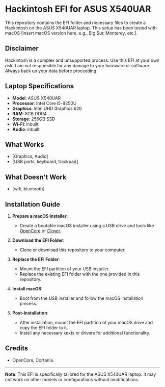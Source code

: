 # Hackintosh EFI for ASUS X540UAR

This repository contains the EFI folder and necessary files to create a Hackintosh on the ASUS X540UAR laptop. This setup has been tested with macOS [insert macOS version here, e.g., Big Sur, Monterey, etc.].

## Disclaimer
Hackintosh is a complex and unsupported process. Use this EFI at your own risk. I am not responsible for any damage to your hardware or software. Always back up your data before proceeding.

## Laptop Specifications
- **Model**: ASUS X540UAR
- **Processor**: Intel Core i5-8250U
- **Graphics**: Intel UHD Graphics 620
- **RAM**: 8GB DDR4
- **Storage**: 256GB SSD
- **Wi-Fi**: inbuilt
- **Audio**: inbuilt

## What Works
- [Graphics, Audio]
- [USB ports, keyboard, trackpad]

## What Doesn't Work
- [wifi, bluetooth]
  
## Installation Guide
1. **Prepare a macOS Installer**:
   - Create a bootable macOS installer using a USB drive and tools like [OpenCore](https://dortania.github.io/OpenCore-Install-Guide/) or [Clover](https://sourceforge.net/projects/cloverefiboot/).

2. **Download the EFI Folder**:
   - Clone or download this repository to your computer.

3. **Replace the EFI Folder**:
   - Mount the EFI partition of your USB installer.
   - Replace the existing EFI folder with the one provided in this repository.

4. **Install macOS**:
   - Boot from the USB installer and follow the macOS installation process.

5. **Post-Installation**:
   - After installation, mount the EFI partition of your macOS drive and copy the EFI folder to it.
   - Install any necessary kexts or drivers for additional functionality.

## Credits
- OpenCore, Dortania.


---

**Note**: This EFI is specifically tailored for the ASUS X540UAR laptop. It may not work on other models or configurations without modifications.
